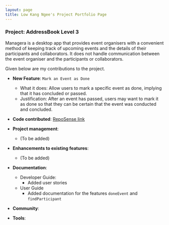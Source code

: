 ```yaml
---
layout: page
title: Low Kang Ngee's Project Portfolio Page
---
```


### Project: AddressBook Level 3

Managera is a desktop app that provides event organisers with a convenient method of keeping track of upcoming events and the details of their participants and collaborators. It does not handle communication between the event organiser and the participants or collaborators.

Given below are my contributions to the project.

* **New Feature**: `Mark an Event as Done`
    * What it does: Allow users to mark a specific event as done, implying that it has concluded or passed.
    * Justification: After an event has passed, users may want to mark it as done so that they can be certain that the event was conducted and concluded.

* **Code contributed**: [RepoSense link]()

* **Project management**:
    * (To be added)

* **Enhancements to existing features**:
    * (To be added)

* **Documentation**:
    * Developer Guide:
        * Added user stories
    * User Guide
        * Added documentation for the features `doneEvent` and `findParticipant`

* **Community**:

* **Tools**: